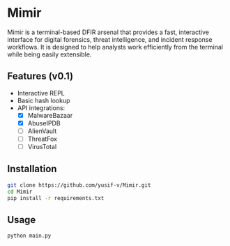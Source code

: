 # Mimir

Mimir is a terminal-based DFIR arsenal that provides a fast, interactive interface for digital forensics, threat intelligence, and incident response workflows. It is designed to help analysts work efficiently from the terminal while being easily extensible.

## Features (v0.1)

* Interactive REPL
* Basic hash lookup
* API integrations:
  * [x] MalwareBazaar
  * [x] AbuseIPDB
  * [ ] AlienVault
  * [ ] ThreatFox
  * [ ] VirusTotal

## Installation

```bash
git clone https://github.com/yusif-v/Mimir.git
cd Mimir
pip install -r requirements.txt
```

## Usage

```bash
python main.py
```
